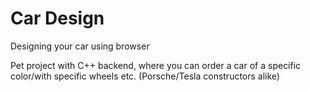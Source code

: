 # Car Design
Designing your car using browser

Pet project with C++ backend, where you can order a car of a specific color/with specific wheels etc. (Porsche/Tesla constructors alike)
